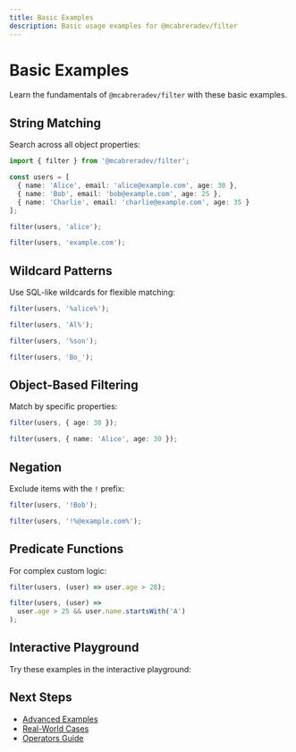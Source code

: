 ```yaml
---
title: Basic Examples
description: Basic usage examples for @mcabreradev/filter
---
```


# Basic Examples

Learn the fundamentals of `@mcabreradev/filter` with these basic examples.

## String Matching

Search across all object properties:

```typescript
import { filter } from '@mcabreradev/filter';

const users = [
  { name: 'Alice', email: 'alice@example.com', age: 30 },
  { name: 'Bob', email: 'bob@example.com', age: 25 },
  { name: 'Charlie', email: 'charlie@example.com', age: 35 }
];

filter(users, 'alice');

filter(users, 'example.com');
```

## Wildcard Patterns

Use SQL-like wildcards for flexible matching:

```typescript
filter(users, '%alice%');

filter(users, 'Al%');

filter(users, '%son');

filter(users, 'Bo_');
```

## Object-Based Filtering

Match by specific properties:

```typescript
filter(users, { age: 30 });

filter(users, { name: 'Alice', age: 30 });
```

## Negation

Exclude items with the `!` prefix:

```typescript
filter(users, '!Bob');

filter(users, '!%@example.com%');
```

## Predicate Functions

For complex custom logic:

```typescript
filter(users, (user) => user.age > 28);

filter(users, (user) =>
  user.age > 25 && user.name.startsWith('A')
);
```

## Interactive Playground

Try these examples in the interactive playground:

<Playground />

## Next Steps

- [Advanced Examples](/examples/advanced)
- [Real-World Cases](/examples/real-world)
- [Operators Guide](/guide/operators)


